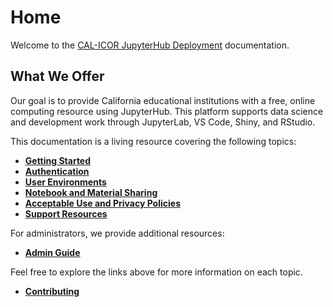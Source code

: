 # Home

Welcome to the [CAL-ICOR JupyterHub Deployment](https://cal-icor.org)
documentation.

## What We Offer
Our goal is to provide California educational institutions with a free, online
computing resource using JupyterHub. This platform supports data science and
development work through JupyterLab, VS Code, Shiny, and RStudio.

This documentation is a living resource covering the following topics:
- **[Getting Started](getting_started)**
- **[Authentication](authentication)**
- **[User Environments](user_environments)**
- **[Notebook and Material Sharing](notebooks_materials)**
- **[Acceptable Use and Privacy Policies](policy/index.md)**
- **[Support Resources](support_resources)**

For administrators, we provide additional resources:
- **[Admin Guide](admin/index.md)**

Feel free to explore the links above for more information on each topic.
- **[Contributing](https://github.com/cal-icor/docs)**